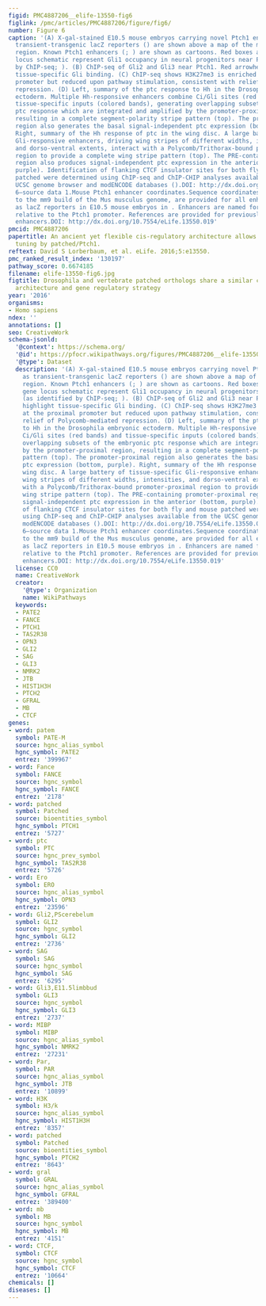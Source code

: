 ```yaml
---
figid: PMC4887206__elife-13550-fig6
figlink: /pmc/articles/PMC4887206/figure/fig6/
number: Figure 6
caption: '(A) X-gal-stained E10.5 mouse embryos carrying novel Ptch1 enhancers as
  transient-transgenic lacZ reporters () are shown above a map of the mouse Ptch1
  region. Known Ptch1 enhancers (; ) are shown as cartoons. Red boxes along the gene
  locus schematic represent Gli1 occupancy in neural progenitors near Ptch1 (as identified
  by ChIP-seq; ). (B) ChIP-seq of Gli2 and Gli3 near Ptch1. Red arrowheads highlight
  tissue-specific Gli binding. (C) ChIP-seq shows H3K27me3 is enriched at the proximal
  promoter but reduced upon pathway stimulation, consistent with relief of Polycomb-mediated
  repression. (D) Left, summary of the ptc response to Hh in the Drosophila embryonic
  ectoderm. Multiple Hh-responsive enhancers combine Ci/Gli sites (red bands) and
  tissue-specific inputs (colored bands), generating overlapping subsets of the embryonic
  ptc response which are integrated and amplified by the promoter-proximal region,
  resulting in a complete segment-polarity stripe pattern (top). The promoter-proximal
  region also generates the basal signal-independent ptc expression (bottom, purple).
  Right, summary of the Hh response of ptc in the wing disc. A large battery of tissue-specific
  Gli-responsive enhancers, driving wing stripes of different widths, intensities,
  and dorso-ventral extents, interact with a Polycomb/Trithorax-bound promoter-proximal
  region to provide a complete wing stripe pattern (top). The PRE-containing promoter-proximal
  region also produces signal-independent ptc expression in the anterior (bottom,
  purple). Identification of flanking CTCF insulator sites for both fly and mouse
  patched were determined using ChIP-seq and ChIP-CHIP analyses available from the
  UCSC genome browser and modENCODE databases ().DOI: http://dx.doi.org/10.7554/eLife.13550.01810.7554/eLife.13550.019Figure
  6—source data 1.Mouse Ptch1 enhancer coordinates.Sequence coordinates, corresponding
  to the mm9 build of the Mus musculus genome, are provided for all enhancers tested
  as lacZ reporters in E10.5 mouse embryos in . Enhancers are named for their position
  relative to the Ptch1 promoter. References are provided for previously published
  enhancers.DOI: http://dx.doi.org/10.7554/eLife.13550.019'
pmcid: PMC4887206
papertitle: An ancient yet flexible cis-regulatory architecture allows localized Hedgehog
  tuning by patched/Ptch1.
reftext: David S Lorberbaum, et al. eLife. 2016;5:e13550.
pmc_ranked_result_index: '130197'
pathway_score: 0.6674185
filename: elife-13550-fig6.jpg
figtitle: Drosophila and vertebrate patched orthologs share a similar cis-regulatory
  architecture and gene regulatory strategy
year: '2016'
organisms:
- Homo sapiens
ndex: ''
annotations: []
seo: CreativeWork
schema-jsonld:
  '@context': https://schema.org/
  '@id': https://pfocr.wikipathways.org/figures/PMC4887206__elife-13550-fig6.html
  '@type': Dataset
  description: '(A) X-gal-stained E10.5 mouse embryos carrying novel Ptch1 enhancers
    as transient-transgenic lacZ reporters () are shown above a map of the mouse Ptch1
    region. Known Ptch1 enhancers (; ) are shown as cartoons. Red boxes along the
    gene locus schematic represent Gli1 occupancy in neural progenitors near Ptch1
    (as identified by ChIP-seq; ). (B) ChIP-seq of Gli2 and Gli3 near Ptch1. Red arrowheads
    highlight tissue-specific Gli binding. (C) ChIP-seq shows H3K27me3 is enriched
    at the proximal promoter but reduced upon pathway stimulation, consistent with
    relief of Polycomb-mediated repression. (D) Left, summary of the ptc response
    to Hh in the Drosophila embryonic ectoderm. Multiple Hh-responsive enhancers combine
    Ci/Gli sites (red bands) and tissue-specific inputs (colored bands), generating
    overlapping subsets of the embryonic ptc response which are integrated and amplified
    by the promoter-proximal region, resulting in a complete segment-polarity stripe
    pattern (top). The promoter-proximal region also generates the basal signal-independent
    ptc expression (bottom, purple). Right, summary of the Hh response of ptc in the
    wing disc. A large battery of tissue-specific Gli-responsive enhancers, driving
    wing stripes of different widths, intensities, and dorso-ventral extents, interact
    with a Polycomb/Trithorax-bound promoter-proximal region to provide a complete
    wing stripe pattern (top). The PRE-containing promoter-proximal region also produces
    signal-independent ptc expression in the anterior (bottom, purple). Identification
    of flanking CTCF insulator sites for both fly and mouse patched were determined
    using ChIP-seq and ChIP-CHIP analyses available from the UCSC genome browser and
    modENCODE databases ().DOI: http://dx.doi.org/10.7554/eLife.13550.01810.7554/eLife.13550.019Figure
    6—source data 1.Mouse Ptch1 enhancer coordinates.Sequence coordinates, corresponding
    to the mm9 build of the Mus musculus genome, are provided for all enhancers tested
    as lacZ reporters in E10.5 mouse embryos in . Enhancers are named for their position
    relative to the Ptch1 promoter. References are provided for previously published
    enhancers.DOI: http://dx.doi.org/10.7554/eLife.13550.019'
  license: CC0
  name: CreativeWork
  creator:
    '@type': Organization
    name: WikiPathways
  keywords:
  - PATE2
  - FANCE
  - PTCH1
  - TAS2R38
  - OPN3
  - GLI2
  - SAG
  - GLI3
  - NMRK2
  - JTB
  - HIST1H3H
  - PTCH2
  - GFRAL
  - MB
  - CTCF
genes:
- word: patem
  symbol: PATE-M
  source: hgnc_alias_symbol
  hgnc_symbol: PATE2
  entrez: '399967'
- word: Fance
  symbol: FANCE
  source: hgnc_symbol
  hgnc_symbol: FANCE
  entrez: '2178'
- word: patched
  symbol: Patched
  source: bioentities_symbol
  hgnc_symbol: PTCH1
  entrez: '5727'
- word: ptc
  symbol: PTC
  source: hgnc_prev_symbol
  hgnc_symbol: TAS2R38
  entrez: '5726'
- word: Ero
  symbol: ERO
  source: hgnc_alias_symbol
  hgnc_symbol: OPN3
  entrez: '23596'
- word: Gli2,PScerebelum
  symbol: GLI2
  source: hgnc_symbol
  hgnc_symbol: GLI2
  entrez: '2736'
- word: SAG
  symbol: SAG
  source: hgnc_symbol
  hgnc_symbol: SAG
  entrez: '6295'
- word: Gli3,E11.5limbbud
  symbol: GLI3
  source: hgnc_symbol
  hgnc_symbol: GLI3
  entrez: '2737'
- word: MIBP
  symbol: MIBP
  source: hgnc_alias_symbol
  hgnc_symbol: NMRK2
  entrez: '27231'
- word: Par,
  symbol: PAR
  source: hgnc_alias_symbol
  hgnc_symbol: JTB
  entrez: '10899'
- word: H3K
  symbol: H3/k
  source: hgnc_alias_symbol
  hgnc_symbol: HIST1H3H
  entrez: '8357'
- word: patched
  symbol: Patched
  source: bioentities_symbol
  hgnc_symbol: PTCH2
  entrez: '8643'
- word: gral
  symbol: GRAL
  source: hgnc_alias_symbol
  hgnc_symbol: GFRAL
  entrez: '389400'
- word: mb
  symbol: MB
  source: hgnc_symbol
  hgnc_symbol: MB
  entrez: '4151'
- word: CTCF,
  symbol: CTCF
  source: hgnc_symbol
  hgnc_symbol: CTCF
  entrez: '10664'
chemicals: []
diseases: []
---
```

